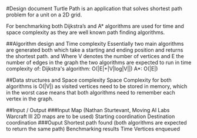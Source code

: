#Design document
Turtle Path is an application that solves shortest path problem for a unit on a 2D grid.

For benchmarking both Dijkstra’s and A* algorithms are used for time and space complexity as they are well known path finding algorithms.

##Algorithm design and Time complexity
Essentially two main algorithms are generated both which take a starting and ending position and returns the shortest path.
 and
Where V denotes the number of vertices and E the number of edges in the graph the two algorithms are expected to run in time complexity of:
Dijkstra's algorithm: O(|E|+|V|log|V||)
A*: O(|E|)

##Data structures and Space complexity
Space Complexity for both algorithms is O(|V|) as visited vertices need to be stored in memory, which in the worst case means that both algorithms need to remember each vertex in the graph.

##Input / Output
###Input
Map (Nathan Sturtevant, Moving AI Labs Warcraft III 2D maps are to be used)
Starting coordination
Destination coordination
###Ouput
Shortest path found (both algorithms are expected to return the same path)
Benchmarking results
Time
Vertices enqueued
